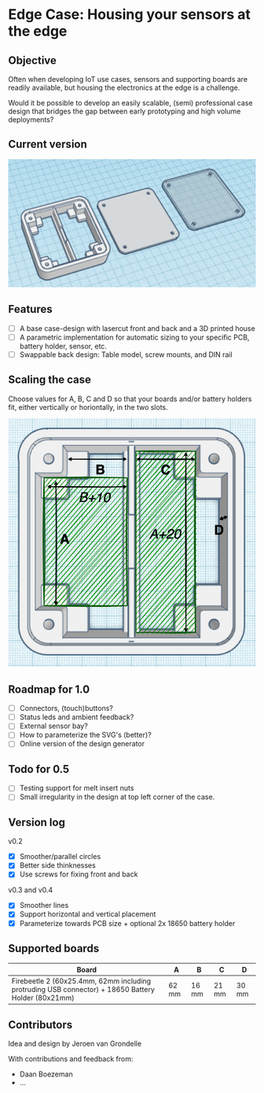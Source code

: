 # Edge Case: Housing your sensors at the edge

## Objective

Often when developing IoT use cases, sensors and supporting boards are readily available,
but housing the electronics at the edge is a challenge.

Would it be possible to develop an easily scalable, (semi) professional case design that bridges the gap between early prototyping
and high volume deployments?

## Current version

![Early prototype](./docs/overview_0.4.png)

## Features

- [ ] A base case-design with lasercut front and back and a 3D printed house
- [ ] A parametric implementation for automatic sizing to your specific PCB, battery holder, sensor, etc.
- [ ] Swappable back design: Table model, screw mounts, and DIN rail

## Scaling the case

Choose values for A, B, C and D so that your boards and/or battery holders fit, either vertically or horiontally, in the two slots.

![Measurements](./docs/measurements.png)

## Roadmap for 1.0

- [ ] Connectors, (touch)buttons? 
- [ ] Status leds and ambient feedback?
- [ ] External sensor bay?
- [ ] How to parameterize the SVG's (better)?
- [ ] Online version of the design generator

## Todo for 0.5

- [ ] Testing support for melt insert nuts
- [ ] Small irregularity in the design at top left corner of the case.

## Version log

v0.2
- [X] Smoother/parallel circles
- [X] Better side thinknesses
- [X] Use screws for fixing front and back

v0.3 and v0.4
- [x] Smoother lines
- [x] Support horizontal and vertical placement
- [x] Parameterize towards PCB size + optional 2x 18650 battery holder

## Supported boards

| Board | A | B | C | D |
| ---|---|---|---|---|
| Firebeetle 2 (60x25.4mm, 62mm including protruding USB connector) + 18650 Battery Holder (80x21mm) | 62 mm | 16 mm | 21 mm | 30 mm |

## Contributors

Idea and design by Jeroen van Grondelle

With contributions and feedback from:
- Daan Boezeman
- ...